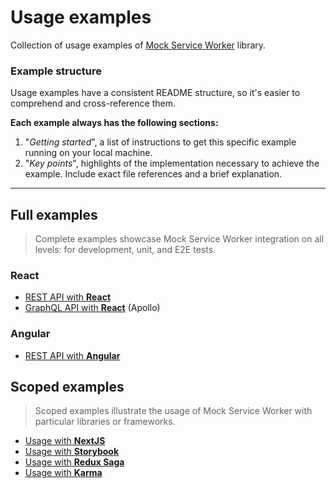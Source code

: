 # Usage examples

Collection of usage examples of [Mock Service Worker](https://github.com/mswjs/msw) library.

### Example structure

Usage examples have a consistent README structure, so it's easier to comprehend and cross-reference them.

**Each example always has the following sections:**

1. "_Getting started_", a list of instructions to get this specific example running on your local machine.
1. "_Key points_", highlights of the implementation necessary to achieve the example. Include exact file references and a brief explanation.

---

## Full examples

> Complete examples showcase Mock Service Worker integration on all levels: for development, unit, and E2E tests.

### React

-   [REST API with **React**](examples/rest-react)
-   [GraphQL API with **React**](examples/graphql-react-apollo) (Apollo)

### Angular

-   [REST API with **Angular**](examples/rest-angular)

## Scoped examples

> Scoped examples illustrate the usage of Mock Service Worker with particular libraries or frameworks.

-   [Usage with **NextJS**](https://github.com/vercel/next.js/tree/canary/examples/with-msw)
-   [Usage with **Storybook**](examples/with-storybook)
-   [Usage with **Redux Saga**](examples/with-redux-saga)
-   [Usage with **Karma**](examples/with-karma)
